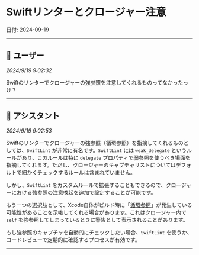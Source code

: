 # Swiftリンターとクロージャー注意

日付: 2024-09-19

---

## 👤 ユーザー
*2024/9/19 9:02:32*

Swiftのリンターでクロージャーの強参照を注意してくれるものってなかったっけ？

---

## 🤖 アシスタント
*2024/9/19 9:02:53*

Swiftのリンターでクロージャーの強参照（循環参照）を指摘してくれるものとしては、`SwiftLint` が非常に有名です。`SwiftLint` には `weak_delegate` というルールがあり、このルールは特に `delegate` プロパティで弱参照を使うべき場面を指摘してくれます。ただし、クロージャーのキャプチャリストについてはデフォルトで細かくチェックするルールは含まれていません。

しかし、`SwiftLint` をカスタムルールで拡張することもできるので、クロージャーにおける強参照の注意喚起を追加で設定することが可能です。

もう一つの選択肢として、Xcode自体がビルド時に「[循環参照](https://developer.apple.com/documentation/swift/choosing_between_structures_and_classes)」が発生している可能性があることを示唆してくれる場合があります。これはクロージャー内で `self` を強参照してしまっているときに警告として表示されることがあります。

もし強参照のキャプチャを自動的にチェックしたい場合、`SwiftLint` を使うか、コードレビューで定期的に確認するプロセスが有効です。

---
